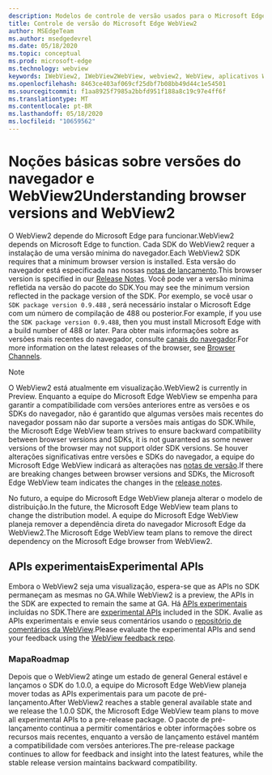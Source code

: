 ```yaml
---
description: Modelos de controle de versão usados para o Microsoft Edge WebView2
title: Controle de versão do Microsoft Edge WebView2
author: MSEdgeTeam
ms.author: msedgedevrel
ms.date: 05/18/2020
ms.topic: conceptual
ms.prod: microsoft-edge
ms.technology: webview
keywords: IWebView2, IWebView2WebView, webview2, WebView, aplicativos WPF, WPF, Edge, ICoreWebView2, ICoreWebView2Host, controle do navegador, HTML Edge
ms.openlocfilehash: 8463ce403af069cf25dbf7b08bb49d44c1e54501
ms.sourcegitcommit: f1aa8925f7985a2bbfd951f188a8c19c97e4ff6f
ms.translationtype: MT
ms.contentlocale: pt-BR
ms.lasthandoff: 05/18/2020
ms.locfileid: "10659562"
---
```

# <span data-ttu-id="94d95-104">Noções básicas sobre versões do navegador e WebView2</span><span class="sxs-lookup"><span data-stu-id="94d95-104">Understanding browser versions and WebView2</span></span>  

<span data-ttu-id="94d95-105">O WebView2 depende do Microsoft Edge para funcionar.</span><span class="sxs-lookup"><span data-stu-id="94d95-105">WebView2 depends on Microsoft Edge to function.</span></span>  <span data-ttu-id="94d95-106">Cada SDK do WebView2 requer a instalação de uma versão mínima do navegador.</span><span class="sxs-lookup"><span data-stu-id="94d95-106">Each WebView2 SDK requires that a minimum browser version is installed.</span></span>  <span data-ttu-id="94d95-107">Esta versão do navegador está especificada nas nossas [notas de lançamento][Webview2Releasenotes].</span><span class="sxs-lookup"><span data-stu-id="94d95-107">This browser version is specified in our [Release Notes][Webview2Releasenotes].</span></span>  <span data-ttu-id="94d95-108">Você pode ver a versão mínima refletida na versão do pacote do SDK.</span><span class="sxs-lookup"><span data-stu-id="94d95-108">You may see the minimum version reflected in the package version of the SDK.</span></span>  <span data-ttu-id="94d95-109">Por exemplo, se você usar o `SDK package version 0.9.488` , será necessário instalar o Microsoft Edge com um número de compilação de 488 ou posterior.</span><span class="sxs-lookup"><span data-stu-id="94d95-109">For example, if you use the `SDK package version 0.9.488`, then you must install Microsoft Edge with a build number of 488 or later.</span></span>  <span data-ttu-id="94d95-110">Para obter mais informações sobre as versões mais recentes do navegador, consulte [canais do navegador][DeployedgeChannels].</span><span class="sxs-lookup"><span data-stu-id="94d95-110">For more information on the latest releases of the browser, see [Browser Channels][DeployedgeChannels].</span></span>  

> [!NOTE]
> <span data-ttu-id="94d95-111">O WebView2 está atualmente em visualização.</span><span class="sxs-lookup"><span data-stu-id="94d95-111">WebView2 is currently in Preview.</span></span>  <span data-ttu-id="94d95-112">Enquanto a equipe do Microsoft Edge WebView se empenha para garantir a compatibilidade com versões anteriores entre as versões e os SDKs do navegador, não é garantido que algumas versões mais recentes do navegador possam não dar suporte a versões mais antigas do SDK.</span><span class="sxs-lookup"><span data-stu-id="94d95-112">While, the Microsoft Edge WebView team strives to ensure backward compatibility between browser versions and SDKs, it is not guaranteed as some newer versions of the browser may not support older SDK versions.</span></span>  <span data-ttu-id="94d95-113">Se houver alterações significativas entre versões e SDKs do navegador, a equipe do Microsoft Edge WebView indicará as alterações nas [notas de versão][Webview2Releasenotes].</span><span class="sxs-lookup"><span data-stu-id="94d95-113">If there are breaking changes between browser versions and SDKs, the Microsoft Edge WebView team indicates the changes in the [release notes][Webview2Releasenotes].</span></span>  

<span data-ttu-id="94d95-114">No futuro, a equipe do Microsoft Edge WebView planeja alterar o modelo de distribuição.</span><span class="sxs-lookup"><span data-stu-id="94d95-114">In the future, the Microsoft Edge WebView team plans to change the distribution model.</span></span>  <span data-ttu-id="94d95-115">A equipe do Microsoft Edge WebView planeja remover a dependência direta do navegador Microsoft Edge da WebView2.</span><span class="sxs-lookup"><span data-stu-id="94d95-115">The Microsoft Edge WebView team plans to remove the direct dependency on the Microsoft Edge browser from WebView2.</span></span>  <!--To learn more, see [WebView2 Runtime][Webview2IndexEdgeRuntime] in the [Distribution][Webview2Distibution] section.  -->  

<!--todo: dd link to distribution.md after publication  -->  

## <span data-ttu-id="94d95-116">APIs experimentais</span><span class="sxs-lookup"><span data-stu-id="94d95-116">Experimental APIs</span></span>  

<span data-ttu-id="94d95-117">Embora o WebView2 seja uma visualização, espera-se que as APIs no SDK permaneçam as mesmas no GA.</span><span class="sxs-lookup"><span data-stu-id="94d95-117">While WebView2 is a preview, the APIs in the SDK are expected to remain the same at GA.</span></span>  <span data-ttu-id="94d95-118">Há [APIs experimentais][Webview2ReferenceWin3209488Experimental] incluídas no SDK.</span><span class="sxs-lookup"><span data-stu-id="94d95-118">There are [experimental APIs][Webview2ReferenceWin3209488Experimental] included in the SDK.</span></span>  <span data-ttu-id="94d95-119">Avalie as APIs experimentais e envie seus comentários usando o [repositório de comentários da WebView][GithubMicrosoftedgeWebviewfeedback].</span><span class="sxs-lookup"><span data-stu-id="94d95-119">Please evaluate the experimental APIs and send your feedback using the [WebView feedback repo][GithubMicrosoftedgeWebviewfeedback].</span></span>  

### <span data-ttu-id="94d95-120">Mapa</span><span class="sxs-lookup"><span data-stu-id="94d95-120">Roadmap</span></span>  

<span data-ttu-id="94d95-121">Depois que o WebView2 atinge um estado de general General estável e lançamos o SDK do 1.0.0, a equipe do Microsoft Edge WebView planeja mover todas as APIs experimentais para um pacote de pré-lançamento.</span><span class="sxs-lookup"><span data-stu-id="94d95-121">After WebView2 reaches a stable general available state and we release the 1.0.0 SDK, the Microsoft Edge WebView team plans to move all experimental APIs to a pre-release package.</span></span>  <span data-ttu-id="94d95-122">O pacote de pré-lançamento continua a permitir comentários e obter informações sobre os recursos mais recentes, enquanto a versão de lançamento estável mantém a compatibilidade com versões anteriores.</span><span class="sxs-lookup"><span data-stu-id="94d95-122">The pre-release package continues to allow for feedback and insight into the latest features, while the stable release version maintains backward compatibility.</span></span>  

<!--links -->

[Webview2Distibution]: ./distribution.md "Não existe | Documentos da Microsoft"  
[Webview2IndexEdgeRuntime]: ../index.md#microsoft-edge-webview2-runtime "Microsoft Edge WebView2 Runtime-Microsoft Edge WebView2 (prévia do desenvolvedor) | Documentos da Microsoft"  
[Webview2ReferenceWin3209488Experimental]: ../reference/win32/0-9-488-reference-webview2.md#experimental "Experimental-Reference (WebView2) | Documentos da Microsoft"  
[Webview2Releasenotes]: ../releasenotes.md "Notas de versão do WebView2 SDK | Documentos da Microsoft"  

[DeployedgeChannels]: /deployedge/microsoft-edge-channels "Visão geral dos canais Microsoft Edge | Documentos da Microsoft"  

[GithubMicrosoftedgeWebviewfeedback]: https://github.com/MicrosoftEdge/WebViewFeedback "Feedback da WebView-MicrosoftEdge/WebViewFeedback | GitHub"  
